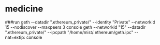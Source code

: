 # medicine
###run
geth --datadir ".ethereum_private/" --identity "Private" --networkid 15 --nodiscover --maxpeers 3 console
geth --networkid "15" --datadir ".ethereum_private/" --ipcpath "/home/mist/.ethereum/geth.ipc" --nat=extip:<ip> console